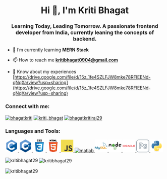 <h1 align="center">Hi 👋, I'm Kriti Bhagat</h1>
<h3 align="center">Learning Today, Leading Tomorrow. A passionate frontend developer from India, currently leaning the concepts of backend.</h3>

- 🌱 I’m currently learning **MERN Stack**

- 📫 How to reach me **kritibhagat0904@gmail.com**

- 📄 Know about my experiences [https://drive.google.com/file/d/15z_1fe4SZLFJW8mke78RFlEENd-qNqXa/view?usp=sharing](https://drive.google.com/file/d/15z_1fe4SZLFJW8mke78RFlEENd-qNqXa/view?usp=sharing)

<h3 align="left">Connect with me:</h3>
<p align="left">
<a href="https://linkedin.com/in/bhagatkriti" target="blank"><img align="center" src="https://raw.githubusercontent.com/rahuldkjain/github-profile-readme-generator/master/src/images/icons/Social/linked-in-alt.svg" alt="bhagatkriti" height="30" width="40" /></a>
<a href="https://www.leetcode.com/kriti_bhagat" target="blank"><img align="center" src="https://raw.githubusercontent.com/rahuldkjain/github-profile-readme-generator/master/src/images/icons/Social/leet-code.svg" alt="kriti_bhagat" height="30" width="40" /></a>
<a href="https://auth.geeksforgeeks.org/user/bhagatkritiraj29" target="blank"><img align="center" src="https://raw.githubusercontent.com/rahuldkjain/github-profile-readme-generator/master/src/images/icons/Social/geeks-for-geeks.svg" alt="bhagatkritiraj29" height="30" width="40" /></a>
</p>

<h3 align="left">Languages and Tools:</h3>
<p align="left"> <a href="https://www.cprogramming.com/" target="_blank" rel="noreferrer"> <img src="https://raw.githubusercontent.com/devicons/devicon/master/icons/c/c-original.svg" alt="c" width="40" height="40"/> </a>  <a href="https://www.w3schools.com/cpp/" target="_blank" rel="noreferrer"> <img src="https://raw.githubusercontent.com/devicons/devicon/master/icons/cplusplus/cplusplus-original.svg" alt="cplusplus" width="40" height="40"/> </a> <a href="https://www.w3schools.com/css/" target="_blank" rel="noreferrer"> <img src="https://raw.githubusercontent.com/devicons/devicon/master/icons/css3/css3-original-wordmark.svg" alt="css3" width="40" height="40"/> </a> <a href="https://www.w3.org/html/" target="_blank" rel="noreferrer"> <img src="https://raw.githubusercontent.com/devicons/devicon/master/icons/html5/html5-original-wordmark.svg" alt="html5" width="40" height="40"/> </a> <a href="https://developer.mozilla.org/en-US/docs/Web/JavaScript" target="_blank" rel="noreferrer"> <img src="https://raw.githubusercontent.com/devicons/devicon/master/icons/javascript/javascript-original.svg" alt="javascript" width="40" height="40"/> </a> <a href="https://www.mathworks.com/" target="_blank" rel="noreferrer"> <img src="https://upload.wikimedia.org/wikipedia/commons/2/21/Matlab_Logo.png" alt="matlab" width="40" height="40"/> </a> <a href="https://www.mysql.com/" target="_blank" rel="noreferrer"> <img src="https://raw.githubusercontent.com/devicons/devicon/master/icons/mysql/mysql-original-wordmark.svg" alt="mysql" width="40" height="40"/> </a> <a href="https://nodejs.org" target="_blank" rel="noreferrer"> <img src="https://raw.githubusercontent.com/devicons/devicon/master/icons/nodejs/nodejs-original-wordmark.svg" alt="nodejs" width="40" height="40"/> </a> <a href="https://www.oracle.com/" target="_blank" rel="noreferrer"> <img src="https://raw.githubusercontent.com/devicons/devicon/master/icons/oracle/oracle-original.svg" alt="oracle" width="40" height="40"/> </a> <a href="https://www.photoshop.com/en" target="_blank" rel="noreferrer"> <img src="https://raw.githubusercontent.com/devicons/devicon/master/icons/photoshop/photoshop-line.svg" alt="photoshop" width="40" height="40"/> </a> <a href="https://www.python.org" target="_blank" rel="noreferrer"> <img src="https://raw.githubusercontent.com/devicons/devicon/master/icons/python/python-original.svg" alt="python" width="40" height="40"/> </a> </p>

<p><img align="left" src="https://github-readme-stats.vercel.app/api/top-langs?username=kritibhagat29&show_icons=true&locale=en&layout=compact" alt="kritibhagat29" /></p>

<p>&nbsp;<img align="center" src="https://github-readme-stats.vercel.app/api?username=kritibhagat29&show_icons=true&locale=en" alt="kritibhagat29" /></p>

<p><img align="center" src="https://github-readme-streak-stats.herokuapp.com/?user=kritibhagat29&" alt="kritibhagat29" /></p>

